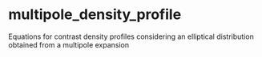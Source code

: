 # multipole_density_profile
Equations for contrast density profiles considering an elliptical distribution obtained from a multipole expansion
